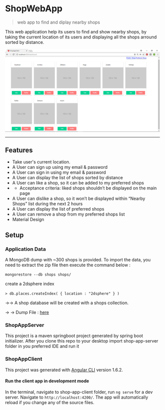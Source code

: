 # ShopWebApp

> web app to find and diplay nearby shops


This web application help its users to find and show nearby shops, by taking the current location of its users and displaying all the shops arround sorted by distance.

![ShopWebApp Preview](img.PNG)

---

## Features
- Take user's current location.
- A User can sign up using my email & password
- A User can sign in using my email & password
- A User can display the list of shops sorted by distance
- A User can like a shop, so it can be added to my preferred shops
- - Acceptance criteria: liked shops shouldn’t be displayed on the main page
- A User can dislike a shop, so it won’t be displayed within “Nearby Shops” list during the next 2 hours 
- A User can display the list of preferred shops
- A User can remove a shop from my preferred shops list
- Material Design



## Setup

### Application Data

A MongoDB dump with ~300 shops is provided. To import the data, you need to extract the zip file then execute the command below :
 
 
    mongorestore --db shops shops/

create a 2dsphere index 

`> db.places.createIndex( { location : "2dsphere" } )`


→→ A shop database will be created with a shops collection.

→ → Dump File : [here](dump-shops.zip)

### ShopAppServer

This project is a maven springboot project generated by spring boot initializer.
After you clone this repo to your desktop import shop-app-server folder in you preferred IDE and run it


### ShopAppClient

This project was generated with [Angular CLI](https://github.com/angular/angular-cli) version 1.6.2.

####  Run the client app in development mode 

 In the terminal, navigate to shop-app-client folder, run `ng serve` for a dev server. Navigate to `http://localhost:4200/`. The app will automatically reload if you change any of the source files.
